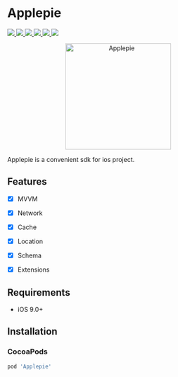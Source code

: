 # Applepie

<p align="left">
    <a href="">
        <img src="http://img.shields.io/badge/OS%20X-10.15%2B-blue.svg" />
    </a>
    <a href="">
        <img src="http://img.shields.io/badge/Swift-5-blue.svg" />
    </a>
    <a href="">
        <img src="https://img.shields.io/badge/ios-10.0+-blue.svg" />
    </a>
    <a href="">
        <img src="https://img.shields.io/cocoapods/v/Applepie.svg" />
    </a>
    <a href="https://travis-ci.org/cdtschange/ios-applepie">
        <img src="https://travis-ci.org/cdtschange/ios-applepie.svg?branch=master" />
    </a>
    <a href="https://codecov.io/gh/cdtschange/ios-applepie">
        <img src="https://codecov.io/gh/cdtschange/ios-applepie/branch/master/graph/badge.svg" />
    </a>
</p>
<p align="center">
    <img src="/images/logo.png" alt="Applepie" title="Applepie" width="240"/>
</p>

Applepie is a convenient sdk for ios project.

## Features

- [x] MVVM
- [x] Network
- [x] Cache
- [x] Location
- [x] Schema
- [x] Extensions


## Requirements

- iOS 9.0+

## Installation

### CocoaPods
```ruby
pod 'Applepie'
```
